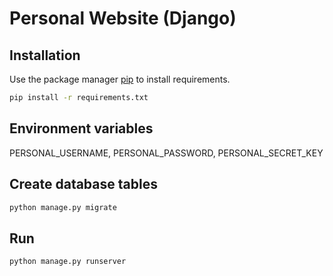 # Personal Website (Django)

## Installation

Use the package manager [pip](https://pip.pypa.io/en/stable/) to install requirements.

```bash
pip install -r requirements.txt
```

## Environment variables
PERSONAL_USERNAME, PERSONAL_PASSWORD, PERSONAL_SECRET_KEY

## Create database tables

```bash
python manage.py migrate
```

## Run

```bash
python manage.py runserver
```

